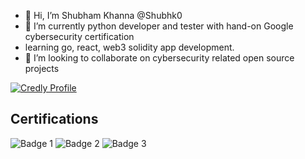 - 👋 Hi, I’m Shubham Khanna @Shubhk0
- 🌱 I’m currently python developer and tester with hand-on Google cybersecurity certification
- learning go, react, web3 solidity app development.
- 💞️ I’m looking to collaborate on cybersecurity related open source projects 

<!--START_BADGES:badges-->

[![Credly Profile](https://img.shields.io/badge/Credly-View%20My%20Badges-blue)](https://www.credly.com/users/shubham-khanna.5e387c4c)
## Certifications
![Badge 1](https://images.credly.com/size/340x340/images/0bf0f2da-a699-4c82-82e2-56dcf1f2e1c7/image.png) ![Badge 2](https://images.credly.com/size/340x340/images/ea3eec65-ddad-4242-9c59-1defac0fa2d9/image.png) ![Badge 3](https://images.credly.com/size/340x340/images/66fb5b06-7caf-4b23-a0c3-d262ba57e3c2/image.png) 
<!---
Shubhk0/Shubhk0 is a ✨ special ✨ repository because its `README.md` (this file) appears on your GitHub profile.
You can click the Preview link to take a look at your changes.
--->


<!--[![An image of @shubhk0's Holopin badges, which is a link to view their full Holopin profile](https://holopin.me/shubhk0)](https://holopin.io/@shubhk0)
